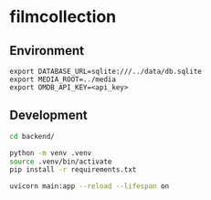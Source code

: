 # filmcollection

## Environment

```
export DATABASE_URL=sqlite:///../data/db.sqlite
export MEDIA_ROOT=../media
export OMDB_API_KEY=<api_key>
```

## Development

```sh
cd backend/

python -m venv .venv
source .venv/bin/activate
pip install -r requirements.txt

uvicorn main:app --reload --lifespan on
```
